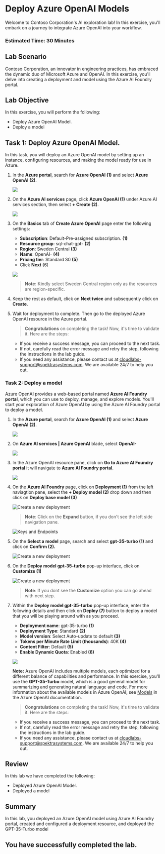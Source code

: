 # Deploy Azure OpenAI Models

Welcome to Contoso Corporation's AI exploration lab! In this exercise, you'll embark on a journey to integrate Azure OpenAI into your workflow.

### Estimated Time: 30 Minutes

## Lab Scenario
 
 Contoso Corporation, an innovator in engineering practices, has embraced the dynamic duo of Microsoft Azure and OpenAI. In this exercise, you'll delve into creating a deployment and model using the Azure AI Foundry portal.
  
## Lab Objective

In this exercise, you will perform the following:
- Deploy Azure OpenAI Model.
- Deploy a model

## Task 1: Deploy Azure OpenAI Model.

In this task, you will deploy an Azure OpenAI model by setting up an instance, configuring resources, and making the model ready for use in Azure.

1. In the **Azure portal**, search for **Azure OpenAI (1)** and select **Azure OpenAI (2)**.

   ![](images/21-06-25-p-1.png)

1. On the **Azure AI services** page, click **Azure OpenAI (1)** under Azure AI services section, then select **+ Create (2)**.

   ![](images/21-06-25-p-1.1.png)

1. On the **Basics** tab of **Create Azure OpenAI** page enter the following settings:
   
    - **Subscription**: Default-Pre-assigned subscription. **(1)**
    - **Resource group**: sql-chat-gpt-<inject key="Deployment ID" enableCopy="false"></inject> **(2)**
    - **Region**: Sweden Central **(3)**
    - **Name**: OpenAI-<inject key="Deployment ID" enableCopy="false"></inject> **(4)**
    - **Pricing tier**: Standard S0 **(5)**
    -  Click **Next** (6)
  
      ![](images/sql-3.png)
      
      >**Note:** Kindly select Sweden Central region only as the resources are region-specific.

4. Keep the rest as default, click on **Next twice** and subsequently click on **Create**.

5. Wait for deployment to complete. Then go to the deployed Azure OpenAI resource in the Azure portal.

    > **Congratulations** on completing the task! Now, it's time to validate it. Here are the steps:
   - If you receive a success message, you can proceed to the next task.
   - If not, carefully read the error message and retry the step, following the instructions in the lab guide.
   - If you need any assistance, please contact us at cloudlabs-support@spektrasystems.com. We are available 24/7 to help you out.
 
   <validation step="c0099286-0167-4315-a0c3-f68942deeade" />

### Task 2: Deploy a model

Azure OpenAI provides a web-based portal named **Azure AI Foundry portal**, which you can use to deploy, manage, and explore models. You'll start your exploration of Azure OpenAI by using the Azure AI Foundry portal to deploy a model.

1. In the **Azure portal**, search for **Azure OpenAI (1)** and select **Azure OpenAI (2)**.

   ![](images/21-06-25-p-1.png)

1. On **Azure AI services | Azure OpenAI** blade, select **OpenAI-<inject key="Deployment ID" enableCopy="false"></inject>**

   ![](images/21-06-25-p-2.png)

1. In the Azure OpenAI resource pane, click on **Go to Azure AI Foundry portal** it will navigate to **Azure AI Foundry portal**.

   ![](images/21-06-25-p-3.png)
  
1. On the **Azure AI Foundry** page, click on **Deployment (1)** from the left naviagtion pane, select the **+ Deploy model (2)** drop down and then click on **Deploy base model (3)**

   ![](images/sql6.png "Create a new deployment")

   > **Note**: Click on the **Expand** button, if you don't see the left side navigation pane.

   ![](images/code2.png "Keys and Endpoints")             

1. On the **Select a model** page, search and select **gpt-35-turbo (1)** and click on **Confirm (2).**

   ![](images/sql7.png "Create a new deployment")

1. On the **Deploy model gpt-35-turbo** pop-up interface, click on **Customize (1)**
   
   ![](images/21-06-25-p-4.png "Create a new deployment")

   > **Note**: If you dont see the **Customize** option you can go ahead with next step.

1. Within the **Deploy model gpt-35-turbo** pop-up interface, enter the following details and then click on **Deploy (7)** button to deploy a model that you will be playing around with as you proceed.
     
    - **Deployment name**: gpt-35-turbo **(1)**
    - **Deployment Type**: Standard **(2)**
    - **Model version**: Select Auto-update to default **(3)**
    - **Tokens per Minute Rate Limit (thousands)**: 40K **(4)**
    - **Content Filter**: Default **(5)**
    -  **Enable Dynamic Quota**: Enabled **(6)**
   

      ![](images/21-06-25-p-5.png)

   

    **Note:** Azure OpenAI includes multiple models, each optimized for a different balance of capabilities and performance. In this exercise, you'll use the **GPT-35-Turbo** model, which is a good general model for summarizing and generating natural language and code. For more information about the available models in Azure OpenAI, see [Models](https://learn.microsoft.com/azure/cognitive-services/openai/concepts/models) in the Azure OpenAI documentation.

    > **Congratulations** on completing the task! Now, it's time to validate it. Here are the steps:
   - If you receive a success message, you can proceed to the next task.
   - If not, carefully read the error message and retry the step, following the instructions in the lab guide.
   - If you need any assistance, please contact us at cloudlabs-support@spektrasystems.com. We are available 24/7 to help you out.
 
   <validation step="5502b06f-51ca-4a73-bb22-cdbe1e244193" />

## Review

In this lab we have completed the following:

- Deployed Azure OpenAI Model.
- Deployed a model

## Summary

In this lab, you deployed an Azure OpenAI model using Azure AI Foundry portal, created and configured a deployment resource, and deployed the GPT-35-Turbo model

## You have successfully completed the lab.
